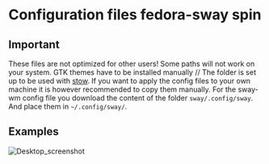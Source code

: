 # Configuration files fedora-sway spin

## **Important**
These files are not optimized for other users! Some paths will not work on your system. GTK themes have to be installed manually // 
The folder is set up to be used with [stow](https://github.com/aspiers/stow). If you want to apply the config files to your own machine it is however recommended to copy them manually.
For the sway-wm config file you download the content of the folder `sway/.config/sway`. And place them in `~/.config/sway/`. 

## Examples

![Desktop_screenshot]([https://github.com/[username]/[reponame]/blob/[branch]/image.jpg?raw=true](https://github.com/moserboser/config-files/blob/master/screenshots/screenshot_2024-07-29T12%3A11%3A45.png))
